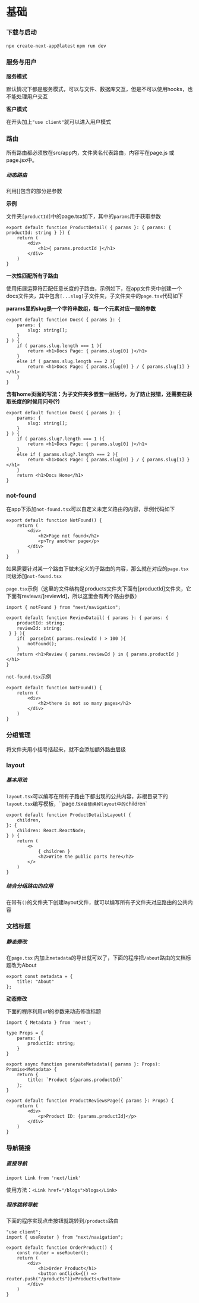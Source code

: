 # 基础

### 下载与启动

`npx create-next-app@latest`
`npm run dev`



### 服务与用户

**服务模式**

默认情况下都是服务模式，可以与文件、数据库交互，但是不可以使用hooks，也不能处理用户交互



**客户模式**

在开头加上`"use client"`就可以进入用户模式



### 路由

所有路由都必须放在src/app内，文件夹名代表路由，内容写在page.js 或 page.jsx中。

##### 动态路由

利用[]包含的部分是参数

**示例**

文件夹`[productId]`中的page.tsx如下，其中的`params`用于获取参数

```tsx
export default function ProductDetail( { params }: { params: { productId: string } }) {
    return (
        <div>
            <h1>{ params.productId }</h1>
        </div>
    )   
}
```



**一次性匹配所有子路由**

使用拓展运算符匹配任意长度的子路由，示例如下，在app文件夹中创建一个docs文件夹，其中包含`[...slug]`子文件夹，子文件夹中的`page.tsx`代码如下

**params里的slug是一个字符串数组，每一个元素对应一层的参数**

```tsx
export default function Docs( { params }: {
    params: {
        slug: string[];
    }
} ) {
    if ( params.slug.length === 1 ){
        return <h1>Docs Page: { params.slug[0] }</h1>
    }
    else if ( params.slug.length === 2 ){
        return <h1>Docs Page: { params.slug[0] } / { params.slug[1] }</h1>
    }
}
```



**含有home页面的写法：为子文件夹多嵌套一层括号，为了防止报错，还需要在获取长度的时候用问号(?)**

```tsx
export default function Docs( { params }: {
    params: {
        slug: string[];
    }
} ) {
    if ( params.slug?.length === 1 ){
        return <h1>Docs Page: { params.slug[0] }</h1>
    }
    else if ( params.slug?.length === 2 ){
        return <h1>Docs Page: { params.slug[0] } / { params.slug[1] }</h1>
    }
    return <h1>Docs Home</h1>
}
```





### not-found

在app下添加`not-found.tsx`可以自定义未定义路由的内容，示例代码如下

```tsx
export default function NotFound() {    
    return (
        <div>
            <h2>Page not found</h2>
            <p>Try another page</p>
        </div>
    )
}
```



如果需要针对某一个路由下做未定义的子路由的内容，那么就在对应的`page.tsx`同级添加`not-found.tsx`

`page.tsx`示例（这里的文件结构是products文件夹下面有[productId]文件夹，它下面有reviews/[reviewId]，所以这里会有两个路由参数）

```tsx
import { notFound } from "next/navigation";

export default function ReviewDatail( { params }: { params: { 
    productId: string; 
    reviewId: string;
 } } ){
    if(  parseInt( params.reviewId ) > 100 ){
        notFound();
    }
    return <h1>Review { params.reviewId } in { params.productId } </h1>
}
```

`not-found.tsx`示例

```tsx
export default function NotFound() {    
    return (
        <div>
            <h2>there is not so many pages</h2>
        </div>
    )
}   
```



### 分组管理

将文件夹用小括号括起来，就不会添加额外路由层级



### layout

##### 基本用法

`layout.tsx`可以编写在所有子路由下都出现的公共内容，非根目录下的`layout.tsx`编写模板，``page.tsx`会替换掉layout中的`children`

```tsx
export default function ProductDetailsLayout( {
    children,
}: {
    children: React.ReactNode;
} ) {
    return (
        <>
            { children }
            <h2>Write the public parts here</h2>
        </>
    )
}
```



##### 结合分组路由的应用

在带有`()`的文件夹下创建layout文件，就可以编写所有子文件夹对应路由的公共内容



### 文档标题

##### 静态修改

在`page.tsx` 内加上`metadata`的导出就可以了，下面的程序把`/about`路由的文档标题改为About

```tsx
export const metadata = {
    title: "About"
};
```



**动态修改**

下面的程序利用url的参数来动态修改标题

```tsx
import { Metadata } from 'next';

type Props = {
    params: {
        productId: string;
    }
}

export async function generateMetadata({ params }: Props): Promise<Metadata> {
    return {
        title: `Product ${params.productId}`
    };
}

export default function ProductReviewsPage({ params }: Props) {
    return (
        <div>
            <p>Product ID: {params.productId}</p>
        </div>
    )
}
```



### 导航链接

##### 直接导航

`import Link from 'next/link'`

使用方法：`<Link href="/blogs">blogs</Link>`



##### 程序跳转导航

下面的程序实现点击按钮就跳转到`/products`路由

```tsx
"use client";
import { useRouter } from "next/navigation";

export default function OrderProduct() {
    const router = useRouter();
    return (
        <div>
            <h1>Order Product</h1>
            <button onClick={() => router.push("/products")}>Products</button>
        </div>
    )
}
```



